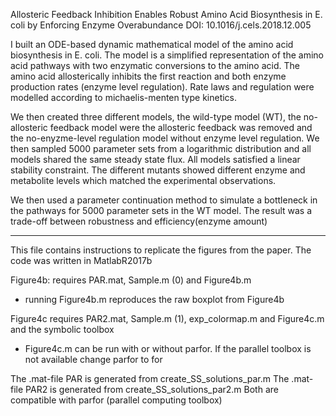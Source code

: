 Allosteric Feedback Inhibition Enables Robust Amino Acid Biosynthesis in E. coli by Enforcing Enzyme Overabundance
DOI: 10.1016/j.cels.2018.12.005

I built an ODE-based dynamic mathematical model of the amino acid biosynthesis in E. coli. The model is a simplified
representation of the amino acid pathways with two enzymatic conversions to the amino acid. The amino acid allosterically
inhibits the first reaction and both enzyme production rates (enzyme level regulation). Rate laws and regulation were
modelled according to michaelis-menten type kinetics.

We then created three different models, the wild-type model (WT), the no-allosteric feedback model were the allosteric
feedback was removed and the no-enyzme-level regulation model without enzyme level regulation.
We then sampled 5000 parameter sets from a logarithmic distribution and all models shared the same steady state flux.
All models satisfied a linear stability constraint.
The different mutants showed different enzyme and metabolite levels which matched the experimental observations.

We then used a parameter continuation method to simulate a bottleneck in the pathways for 5000 parameter sets in 
the WT model. The result was a trade-off between robustness and efficiency(enzyme amount)




-------------------------------------------------------------------------------------------------------------

This file contains instructions to replicate the figures from the paper. The code was written in MatlabR2017b

Figure4b:
requires PAR.mat, Sample.m (0) and Figure4b.m
- running Figure4b.m reproduces the raw boxplot from Figure4b

Figure4c
requires PAR2.mat, Sample.m (1), exp_colormap.m and Figure4c.m and the symbolic toolbox
- Figure4c.m can be run with or without parfor. If the parallel toolbox is not available change parfor to for


The .mat-file PAR is generated from create_SS_solutions_par.m
The .mat-file PAR2 is generated from create_SS_solutions_par2.m
Both are compatible with parfor (parallel computing toolbox)
